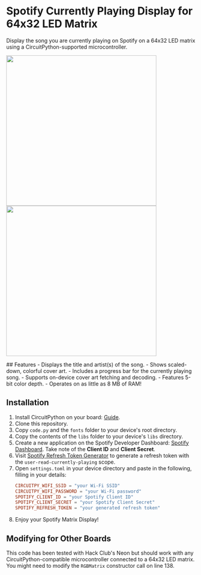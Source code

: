 # Spotify Currently Playing Display for 64x32 LED Matrix

Display the song you are currently playing on Spotify on a 64x32 LED matrix using a CircuitPython-supported microcontroller.
<p float="middle">
    <img src="https://github.com/upedd/circuitpy-spotify-matrix/blob/main/images/photo1.jpg?raw=true" width="400"/>
    <img src="https://github.com/upedd/circuitpy-spotify-matrix/blob/main/images/photo2.jpg?raw=true" width="400"/>
</p>
## Features
- Displays the title and artist(s) of the song.
- Shows scaled-down, colorful cover art.
- Includes a progress bar for the currently playing song.
- Supports on-device cover art fetching and decoding.
- Features 5-bit color depth.
- Operates on as little as 8 MB of RAM!

## Installation
1. Install CircuitPython on your board: [Guide](https://learn.adafruit.com/welcome-to-circuitpython/installing-circuitpython).
2. Clone this repository.
3. Copy `code.py` and the `fonts` folder to your device's root directory.
4. Copy the contents of the `libs` folder to your device's `libs` directory.
5. Create a new application on the Spotify Developer Dashboard: [Spotify Dashboard](https://developer.spotify.com/dashboard). Take note of the **Client ID** and **Client Secret**.
6. Visit [Spotify Refresh Token Generator](https://spotify-refresh-token-generator.netlify.app) to generate a refresh token with the `user-read-currently-playing` scope.
7. Open `settings.toml` in your device directory and paste in the following, filling in your details:
    ```toml
    CIRCUITPY_WIFI_SSID = "your Wi-Fi SSID"
    CIRCUITPY_WIFI_PASSWORD = "your Wi-Fi password"
    SPOTIFY_CLIENT_ID = "your Spotify Client ID"
    SPOTIFY_CLIENT_SECRET = "your Spotify Client Secret"
    SPOTIFY_REFRESH_TOKEN = "your generated refresh token"
    ```
8. Enjoy your Spotify Matrix Display!

## Modifying for Other Boards
This code has been tested with Hack Club's Neon but should work with any CircuitPython-compatible microcontroller connected to a 64x32 LED matrix. You might need to modify the `RGBMatrix` constructor call on line 138.
